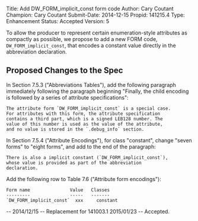 Title:       Add DW_FORM_implicit_const form code
Author:      Cary Coutant
Champion:    Cary Coutant
Submit-Date: 2014-12-15
Propid:      141215.4
Type:        Enhancement
Status:      Accepted
Version:     5

To allow the producer to represent certain enumeration-style
attributes as compactly as possible, we propose to add a new FORM
code, `DW_FORM_implicit_const`, that encodes a constant value
directly in the abbreviation declaration.

Proposed Changes to the Spec
----------------------------

In Section 7.5.3 ("Abbreviations Tables"), add the following
paragraph immediately following the paragraph beginning "Finally,
the child encoding is followed by a series of attribute
specifications":

    The attribute form `DW_FORM_implicit_const` is a special case.
    For attributes with this form, the attribute specification
    contains a third part, which is a signed LEB128 number. The
    value of this number is used as the value of the attribute,
    and no value is stored in the `.debug_info` section.

In Section 7.5.4 ("Attribute Encodings"), for class "constant",
change "seven forms" to "eight forms", and add to the end of the
paragraph:

    There is also a implicit constant (`DW_FORM_implicit_const`),
    whose value is provided as part of the abbreviation
    declaration.

Add the following row to Table 7.6 ("Attribute form encodings"):

    Form name               Value   Classes
    ---------               -----   -------
    `DW_FORM_implicit_const`  xxx     constant

--
2014/12/15 -- Replacement for 141003.1
2015/01/23 -- Accepted.
